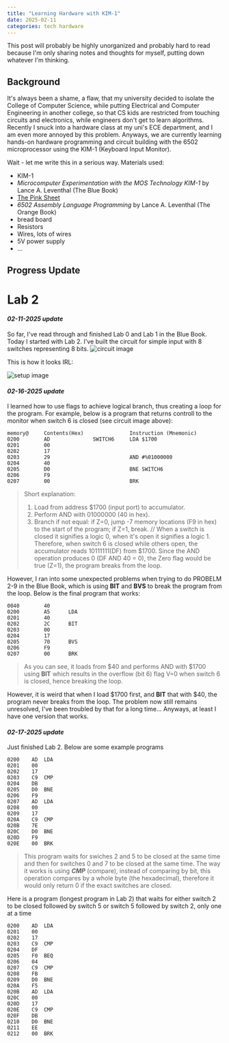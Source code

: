 ```yaml
---
title: "Learning Hardware with KIM-1"
date: 2025-02-11
categories: tech hardware
---
```

This post will probably be highly unorganized and probably hard to read because I'm only sharing notes and thoughts for myself, putting down whatever I'm thinking.
## Background
It's always been a shame, a flaw, that my university decided to isolate the College of Computer Science, while putting Electrical and Computer Engineering in another college, so that CS kids are restricted from touching circuits and electronics, while engineers don't get to learn algorithms. Recently I snuck into a hardware class at my uni's ECE department, and I am even more annoyed by this problem. Anyways, we are currently learning hands-on hardware programming and circuit building with the 6502 microprocessor using the KIM-1 (Keyboard Input Monitor). 

Wait - let me write this in a serious way.
Materials used:
- KIM-1
- *Microcomputer Experimentation with the MOS Technology KIM-1* by Lance A. Leventhal (The Blue Book)
- [The Pink Sheet](https://www.atarimania.com/documents/6502%20%2865xx%29%20Microprocessor%20Instant%20Reference%20Card.pdf)
- *6502 Assembly Language Programming* by Lance A. Leventhal (The Orange Book)
- bread board
- Resistors
- Wires, lots of wires
- 5V power supply
- ...

## Progress Update
# Lab 2
#### ***02-11-2025 update***
So far, I've read through and finished Lab 0 and Lab 1 in the Blue Book. Today I started with Lab 2. I've built the circuit for simple input with 8 switches representing 8 bits.
![circuit image]({{site.base_url}}/assets/img/circuitKIM1.png)

This is how it looks IRL:

![setup image]({{site.base_url}}/assets/img/setupCircuit.png)

#### ***02-16-2025 update***

I learned how to use flags to achieve logical branch, thus creating a loop for the program.
For example, below is a program that returns controll to the monitor when switch 6 is closed (see circuit image above):

    memory@     Contents(Hex)               Instruction (Mnemonic)
    0200		AD		        SWITCH6	    LDA	$1700
    0201		00		
    0202		17
    0203		29					        AND	#%01000000
    0204		40		
    0205		D0					        BNE	SWITCH6
    0206		F9
    0207		00					        BRK

> Short explanation: 
> 1. Load from address $1700 (input port) to accumulator.
> 2. Perform AND with 01000000 (40 in hex).
> 3. Branch if not equal: if Z=0, jump -7 memory locations (F9 in hex) to the start of the program; if Z=1, break.
> // When a switch is closed it signifies a logic 0, when it's open it signifies a logic 1. Therefore, when switch 6 is closed while others open, the accumulator reads 10111111(DF) from $1700. Since the AND operation produces 0 (DF AND 40 = 0), the Zero flag would be true (Z=1), the program breaks from the loop.

However, I ran into some unexpected problems when trying to do PROBELM 2-9 in the Blue Book, which is using **BIT** and **BVS** to break the program from the loop. Below is the final program that works:

	0040        40
	0200        A5      LDA
	0201        40
	0202        2C      BIT
	0203        00
	0204        17
	0205        70      BVS
	0206        F9
	0207        00      BRK

> As you can see, it loads from $40 and performs AND with $1700 using **BIT** which results in the overflow (bit 6) flag V=0 when switch 6 is closed, hence breaking the loop.

However, it is weird that when I load $1700 first, and **BIT** that with $40, the program never breaks from the loop. The problem now still remains unresolved, I've been troubled by that for a long time... Anyways, at least I have one version that works.

#### ***02-17-2025 update***

Just finished Lab 2. Below are some example programs

    0200	AD	LDA
    0201	00
    0202	17
    0203	C9	CMP
    0204	DB
    0205	D0	BNE
    0206	F9
    0207	AD	LDA
    0208	00
    0209	17
    020A	C9	CMP
    020B	7E
    020C	D0	BNE
    020D	F9
    020E	00	BRK

> This program waits for swiches 2 and 5 to be closed at the same time and then for switches 0 and 7 to be closed at the same time.
> The way it works is using ***CMP*** (compare), instead of comparing by bit, this operation compares by a whole byte (the hexadecimal), therefore it would only return 0 if the exact switches are closed.

Here is a program (longest program in Lab 2) that waits for either switch 2 to be closed followed by switch 5 or switch 5 followed by switch 2, only one at a time

    0200	AD	LDA
    0201	00
    0202	17
    0203	C9	CMP
    0204	DF
    0205	F0	BEQ
    0206	04
    0207	C9	CMP
    0208	FB
    0209	D0	BNE
    020A	F5
    020B	AD	LDA
    020C	00
    020D	17
    020E	C9	CMP
    020F	DB
    0210	D0	BNE
    0211	EE
    0212	00	BRK